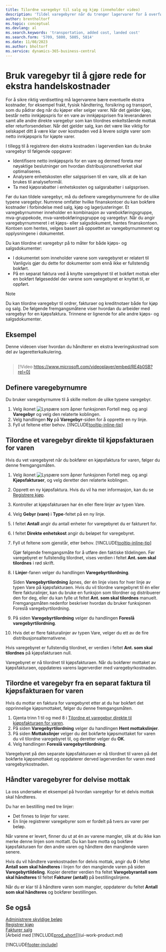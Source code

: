 ```yaml
---
title: Tilordne varegebyr til salg og kjøp (inneholder video)
description: 'Tildel varegebyrer når du trenger lagervarer for å overføre kostnader, for eksempel frakt og fysisk håndtering.'
author: brentholtorf
ms.topic: conceptual
ms.devlang: al
ms.search.keywords: 'transportation, added cost, landed cost'
ms.search.form: '5709, 5800, 5805, 5814'
ms.date: 11/08/2023
ms.author: bholtorf
ms.service: dynamics-365-business-central
---
```

# <a name="use-item-charges-to-account-for-additional-trade-costs"></a>Bruk varegebyr til å gjøre rede for ekstra handelskostnader

For å sikre riktig verdisetting må lagervarene bære eventuelle ekstra kostnader, for eksempel frakt, fysisk håndtering, forsikring og transport, som du pådrar deg når du kjøper eller selger varer. Når det gjelder kjøp, består netto innkjøpspris for en vare av innkjøpsprisen fra leverandøren samt alle andre direkte varegebyr som kan tilordnes enkeltstående mottak eller returforsendelser. Når det gjelder salg, kan det være like viktig for selskapet ditt å være klar over kostnaden ved å levere solgte varer som netto innkjøpspris for kjøpte varer.

I tillegg til å registrere den ekstra kostnaden i lagerverdien kan du bruke varegebyr til følgende oppgaver:

* Identifisere netto innkjøpspris for en vare og dermed foreta mer nøyaktige beslutninger om hvordan distribusjonsnettverket skal optimaliseres.
* Analysere enhetskosten eller salgsprisen til en vare, slik at de kan brukes til analyseformål.
* Ta med kjøpsrabatter i enhetskosten og salgsrabatter i salgsprisen.

Før du kan tildele varegebyr, må du definere varegebyrnumrene for de ulike typene varegebyr. Numrene omfatter hvilke finanskontoer du kan bokføre kostnader i forbindelse med salg, kjøp og lagerjusteringer. Et varegebyrnummer inneholder en kombinasjon av varebokføringsgruppe, mva-gruppekode, mva-varebokføringsgruppe og varegebyr. Når du angir varegebyrnummeret i et kjøps- eller salgsdokument, hentes finanskontoen. Kontoen som hentes, velges basert på oppsettet av varegebyrnummeret og opplysningene i dokumentet.

Du kan tilordne et varegebyr på to måter for både kjøps- og salgsdokumenter:

* I dokumentet som inneholder varene som varegebyret er relatert til Vanligvis gjør du dette for dokumenter som ennå ikke er fullstendig bokført.
* På en separat faktura ved å knytte varegebyret til et bokført mottak eller en bokført følgeseddel der varene som varegebyret er knyttet til, er oppført.

> [!NOTE]  
> Du kan tilordne varegebyr til ordrer, fakturaer og kreditnotaer både for kjøp og salg. De følgende fremgangsmåtene viser hvordan du arbeider med varegebyr for en kjøpsfaktura. Trinnene er lignende for alle andre kjøps- og salgsdokumenter.

## <a name="example"></a>Eksempel

Denne videoen viser hvordan du håndterer en ekstra leveringskostnad som del av lageretterkalkulering.
<br><br>  
> [!Video https://www.microsoft.com/videoplayer/embed/RE4b0SB?rel=0]

## <a name="to-set-up-item-charge-numbers"></a>Definere varegebyrnumre

Du bruker varegebyrnumre til å skille mellom de ulike typene varegebyr.

1. Velg ikonet ![Lyspære som åpner funksjonen Fortell meg.](media/ui-search/search_small.png "Fortell hva du vil gjøre") og angi **Varegebyr** og velg den relaterte koblingen.
2. Velg handlingen **Ny** på **Varegebyr**-siden for å opprette en ny linje.
3. Fyll ut feltene etter behov. [!INCLUDE[tooltip-inline-tip](includes/tooltip-inline-tip_md.md)]

## <a name="to-assign-an-item-charge-directly-to-the-purchase-invoice-for-the-item"></a>Tilordne et varegebyr direkte til kjøpsfakturaen for varen

Hvis du vet varegebyret når du bokfører en kjøpsfaktura for varen, følger du denne fremgangsmåten.

1. Velg ikonet ![Lyspære som åpner funksjonen Fortell meg.](media/ui-search/search_small.png "Fortell hva du vil gjøre") og angi **Kjøpsfakturaer**, og velg deretter den relaterte koblingen.
2. Opprett en ny kjøpsfaktura. Hvis du vil ha mer informasjon, kan du se [Registrere kjøp](purchasing-how-record-purchases.md).
3. Kontroller at kjøpsfakturaen har én eller flere linjer av typen Vare.
4. Velg **Gebyr (vare)** i **Type**-feltet på en ny linje.
5. I feltet **Antall** angir du antall enheter for varegebyret du er fakturert for.
6. I feltet **Direkte enhetskost** angir du beløpet for varegebyret.
7. Fyll ut feltene som gjenstår, etter behov. [!INCLUDE[tooltip-inline-tip](includes/tooltip-inline-tip_md.md)]

    Gjør følgende fremgangsmåte for å utføre den faktiske tildelingen. Før varegebyret er fullstendig tilordnet, vises verdien i feltet **Ant. som skal tilordnes** i rød skrift.
8. I **Linjer**-fanen velger du handlingen **Varegebyrtilordning**.

    Siden **Varegebyrtilordning** åpnes, der én linje vises for hver linje av typen Vare på kjøpsfakturaen. Hvis du vil tilordne varegebyret til én eller flere fakturalinjer, kan du bruke en funksjon som tilordner og distribuerer den for deg, eller du kan fylle ut feltet **Ant. som skal tilordnes** manuelt. Fremgangsmåten nedenfor beskriver hvordan du bruker funksjonen Foreslå varegebyrtilordning.

9. På siden **Varegebyrtilordning** velger du handlingen **Foreslå varegebyrtilordning**.
10. Hvis det er flere fakturalinjer av typen Vare, velger du ett av de fire distribusjonsalternativene.  

Hvis varegebyret er fullstendig tilordnet, er verdien i feltet **Ant. som skal tilordnes** på kjøpsfakturaen null.

Varegebyret er nå tilordnet til kjøpsfakturaen. Når du bokfører mottaket av kjøpsfakturaen, oppdateres varens lagerverdier med varegebyrkostnaden.  

## <a name="to-assign-an-item-charge-from-a-separate-invoice-to-the-purchase-invoice-for-the-item"></a>Tilordne et varegebyr fra en separat faktura til kjøpsfakturaen for varen

Hvis du mottar en faktura for varegebyret etter at du har bokført det opprinnelige kjøpsmottaket, følger du denne fremgangsmåten.

1. Gjenta trinn 1 til og med 8 i [Tilordne et varegebyr direkte til kjøpsfakturaen for varen](payables-how-assign-item-charges.md#to-assign-an-item-charge-directly-to-the-purchase-invoice-for-the-item).
2. På siden **Varegebyrtilordning** velger du handlingen **Hent mottakslinjer**.
3. På siden **Mottakslinjer** velger du det bokførte kjøpsmottaket for varen du vil tilordne varegebyret til, og deretter velger du **OK**.
4. Velg handlingen **Foreslå varegebyrtilordning**.

Varegebyret på den separate kjøpsfakturaen er nå tilordnet til varen på det bokførte kjøpsmottaket og oppdaterer derved lagerverdien for varen med varegebyrkostnaden.

## <a name="handle-item-charges-for-partial-receipts"></a>Håndter varegebyrer for delvise mottak

La oss undersøke et eksempel på hvordan varegebyr for et delvis mottak skal håndteres.

Du har en bestilling med tre linjer:

* Det finnes to linjer for varer.
* En linje registrerer varegebyrer som er fordelt på tvers av varer per beløp.

Når varene er levert, finner du ut at én av varene mangler, slik at du ikke kan merke denne linjen som mottatt. Du kan bare motta og bokføre kjøpsfakturaen for den andre varen og håndtere den manglende varen senere.

Hvis du vil håndtere varekostnaden for delvis mottak, angir du **0** i feltet **Antall som skal håndteres** i linjen for den manglende varen på siden **Varegebyrtildeling**. Kopier deretter verdien fra feltet **Varegebyrantall som skal håndteres** til feltet **Fakturer (antall)** på bestillingslinjene.

Når du er klar til å håndtere varen som mangler, oppdaterer du feltet **Antall som skal håndteres** og bokfører bestillingen.

## <a name="see-also"></a>Se også

[Administrere skyldige beløp](payables-manage-payables.md)  
[Registrer kjøp](purchasing-how-record-purchases.md)  
[Fakturer salg](sales-how-invoice-sales.md)  
[Arbeid med [!INCLUDE[prod_short](includes/prod_short.md)]](ui-work-product.md)  


[!INCLUDE[footer-include](includes/footer-banner.md)]
